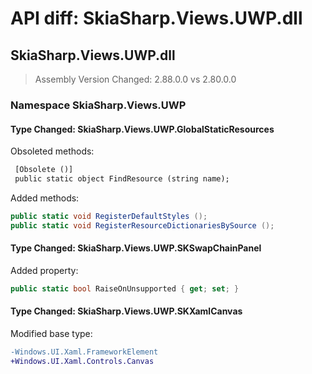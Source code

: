 # API diff: SkiaSharp.Views.UWP.dll

## SkiaSharp.Views.UWP.dll

> Assembly Version Changed: 2.88.0.0 vs 2.80.0.0

### Namespace SkiaSharp.Views.UWP

#### Type Changed: SkiaSharp.Views.UWP.GlobalStaticResources

Obsoleted methods:

```diff
 [Obsolete ()]
 public static object FindResource (string name);
```

Added methods:

```csharp
public static void RegisterDefaultStyles ();
public static void RegisterResourceDictionariesBySource ();
```


#### Type Changed: SkiaSharp.Views.UWP.SKSwapChainPanel

Added property:

```csharp
public static bool RaiseOnUnsupported { get; set; }
```


#### Type Changed: SkiaSharp.Views.UWP.SKXamlCanvas

Modified base type:

```diff
-Windows.UI.Xaml.FrameworkElement
+Windows.UI.Xaml.Controls.Canvas
```



